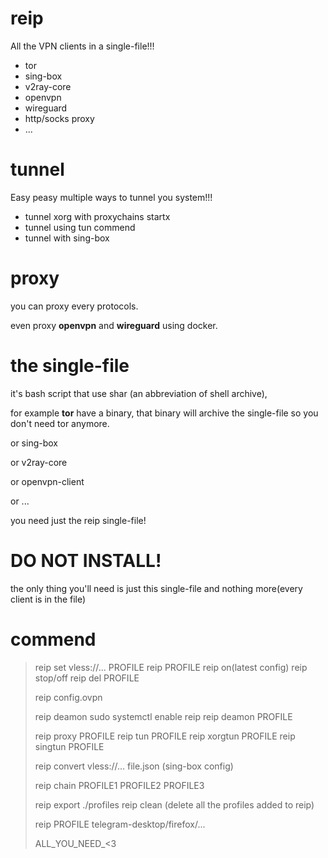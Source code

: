 # reip
All the VPN clients in a single-file!!!
- tor
- sing-box
- v2ray-core
- openvpn
- wireguard
- http/socks proxy
- ...

# tunnel
Easy peasy multiple ways to tunnel you system!!!

- tunnel xorg with proxychains startx
- tunnel using tun commend
- tunnel with sing-box

# proxy
you can proxy every protocols.

even proxy **openvpn** and **wireguard** using docker.

# the single-file
it's bash script that use shar (an abbreviation of shell archive),

for example **tor** have a binary, that binary will archive the single-file so you don't need tor anymore.

or sing-box

or v2ray-core

or openvpn-client

or ...

you need just the reip single-file!

# DO NOT INSTALL!
the only thing you'll need is just this single-file and nothing more(every client is in the file)

# commend
>reip set vless://... PROFILE
>reip PROFILE
>reip on(latest config)
>reip stop/off
>reip del PROFILE
>
>reip config.ovpn
>
>reip deamon
>sudo systemctl enable reip
>reip deamon PROFILE
>
>reip proxy PROFILE
>reip tun PROFILE
>reip xorgtun PROFILE
>reip singtun PROFILE
>
>reip convert vless://... file.json (sing-box config)
>
>reip chain PROFILE1 PROFILE2 PROFILE3
>
>reip export ./profiles
>reip clean (delete all the profiles added to reip)
>
>reip PROFILE telegram-desktop/firefox/...
>
>ALL_YOU_NEED_<3



